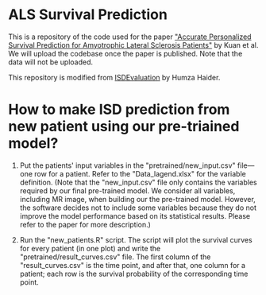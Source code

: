 # ALS Survival Prediction
This is a repository of the code used for the paper ["Accurate Personalized Survival Prediction for Amyotrophic Lateral Sclerosis Patients"](https://www.nature.com/articles/s41598-023-47935-7) by Kuan et al. We will upload the codebase once the paper is published. Note that the data will not be uploaded.

This repository is modified from [ISDEvaluation](https://github.com/haiderstats/ISDEvaluation) by Humza Haider.

# How to make ISD prediction from new patient using our pre-triained model?
1. Put the patients' input variables in the "pretrained/new_input.csv" file—one row for a patient. Refer to the "Data_lagend.xlsx" for the variable definition. (Note that the "new_input.csv" file only contains the variables required by our final pre-trained model. We consider all variables, including MR image, when building our the pre-trained model. However, the software decides not to include some variables because they do not improve the model performance based on its statistical results. Please refer to the paper for more description.)

2. Run the "new_patients.R" script. The script will plot the survival curves for every patient (in one plot) and write the "pretrained/result_curves.csv" file. The first column of the "result_curves.csv" is the time point, and after that, one column for a patient; each row is the survival probability of the corresponding time point.
